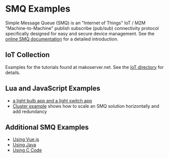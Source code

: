 # SMQ Examples

Simple Message Queue (SMQ) is an "Internet of Things" IoT / M2M "Machine-to-Machine" publish subscribe (pub/sub) connectivity protocol specifically designed for easy and secure device management. See the [online SMQ documentation](https://realtimelogic.com/ba/doc/?url=SMQ.html) for a detailed introduction.

## IoT Collection

Examples for the tutorials found at makoserver.net. See the [IoT directory](IoT/README.md) for details.

## Lua and JavaScript Examples

* [a light bulb app and a light switch app](LightSwitch-And-LightBulb-App)
* [Cluster example](cluster) shows how to scale an SMQ solution horizontally and add redundancy


## Additional SMQ Examples

* [Using Vue.js](https://github.com/RealTimeLogic/SMQ-LED-Vue.js)
* [Using Java](https://github.com/RealTimeLogic/JavaSMQ)
* [Using C Code](https://github.com/RealTimeLogic/SMQ)
